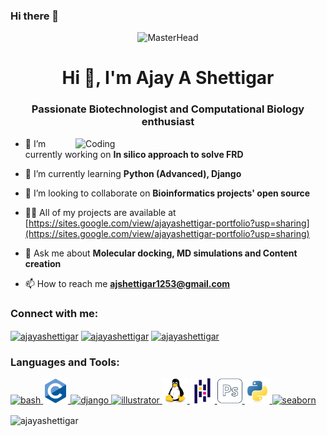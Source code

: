 ### Hi there 👋

<!-- Markdown -->
<div align="center">
  <img src="https://cdn.dribbble.com/users/635160/screenshots/1769104/dna_gif_dribble_1.gif" alt="MasterHead" style="width: 1584px; height: 500px;">
</div>
<h1 align="center">Hi 👋, I'm Ajay A Shettigar</h1>
<h3 align="center">Passionate Biotechnologist and Computational Biology enthusiast</h3>
<img align="right" alt="Coding" width="400" src="https://media4.giphy.com/media/v1.Y2lkPTc5MGI3NjExZjFmZnhrdjlvYncyNzMxaWp6NjEweDlvbHVrdGo2Nmh4Yzh0YmJ0NSZlcD12MV9pbnRlcm5hbF9naWZfYnlfaWQmY3Q9Zw/zdhgBtpANvh6G6ERNz/giphy.gif">

- 🔭 I’m currently working on **In silico approach to solve FRD**

- 🌱 I’m currently learning **Python (Advanced), Django**

- 👯 I’m looking to collaborate on **Bioinformatics projects' open source**

- 👨‍💻 All of my projects are available at [https://sites.google.com/view/ajayashettigar-portfolio?usp=sharing](https://sites.google.com/view/ajayashettigar-portfolio?usp=sharing)

- 💬 Ask me about **Molecular docking, MD simulations and Content creation**

- 📫 How to reach me **ajshettigar1253@gmail.com**

<h3 align="left">Connect with me:</h3>
<p align="left">
<a href="https://linkedin.com/in/ajayashettigar" target="blank"><img align="center" src="https://raw.githubusercontent.com/rahuldkjain/github-profile-readme-generator/master/src/images/icons/Social/linked-in-alt.svg" alt="ajayashettigar" height="30" width="40" /></a>
<a href="https://instagram.com/ajayashettigar" target="blank"><img align="center" src="https://raw.githubusercontent.com/rahuldkjain/github-profile-readme-generator/master/src/images/icons/Social/instagram.svg" alt="ajayashettigar" height="30" width="40" /></a>
<a href="https://www.codechef.com/users/ajayashettigar" target="blank"><img align="center" src="https://cdn.jsdelivr.net/npm/simple-icons@3.1.0/icons/codechef.svg" alt="ajayashettigar" height="30" width="40" /></a>
</p>

<h3 align="left">Languages and Tools:</h3>
<p align="left"> <a href="https://www.gnu.org/software/bash/" target="_blank" rel="noreferrer"> <img src="https://www.vectorlogo.zone/logos/gnu_bash/gnu_bash-icon.svg" alt="bash" width="40" height="40"/> </a> <a href="https://www.cprogramming.com/" target="_blank" rel="noreferrer"> <img src="https://raw.githubusercontent.com/devicons/devicon/master/icons/c/c-original.svg" alt="c" width="40" height="40"/> </a> <a href="https://www.djangoproject.com/" target="_blank" rel="noreferrer"> <img src="https://cdn.worldvectorlogo.com/logos/django.svg" alt="django" width="40" height="40"/> </a> <a href="https://www.adobe.com/in/products/illustrator.html" target="_blank" rel="noreferrer"> <img src="https://www.vectorlogo.zone/logos/adobe_illustrator/adobe_illustrator-icon.svg" alt="illustrator" width="40" height="40"/> </a> <a href="https://www.linux.org/" target="_blank" rel="noreferrer"> <img src="https://raw.githubusercontent.com/devicons/devicon/master/icons/linux/linux-original.svg" alt="linux" width="40" height="40"/> </a> <a href="https://pandas.pydata.org/" target="_blank" rel="noreferrer"> <img src="https://raw.githubusercontent.com/devicons/devicon/2ae2a900d2f041da66e950e4d48052658d850630/icons/pandas/pandas-original.svg" alt="pandas" width="40" height="40"/> </a> <a href="https://www.photoshop.com/en" target="_blank" rel="noreferrer"> <img src="https://raw.githubusercontent.com/devicons/devicon/master/icons/photoshop/photoshop-line.svg" alt="photoshop" width="40" height="40"/> </a> <a href="https://www.python.org" target="_blank" rel="noreferrer"> <img src="https://raw.githubusercontent.com/devicons/devicon/master/icons/python/python-original.svg" alt="python" width="40" height="40"/> </a> <a href="https://seaborn.pydata.org/" target="_blank" rel="noreferrer"> <img src="https://seaborn.pydata.org/_images/logo-mark-lightbg.svg" alt="seaborn" width="40" height="40"/> </a> </p>

<p><img align="center" src="https://github-readme-stats.vercel.app/api/top-langs?username=ajayashettigar&show_icons=true&locale=en&layout=compact" alt="ajayashettigar" /></p>
